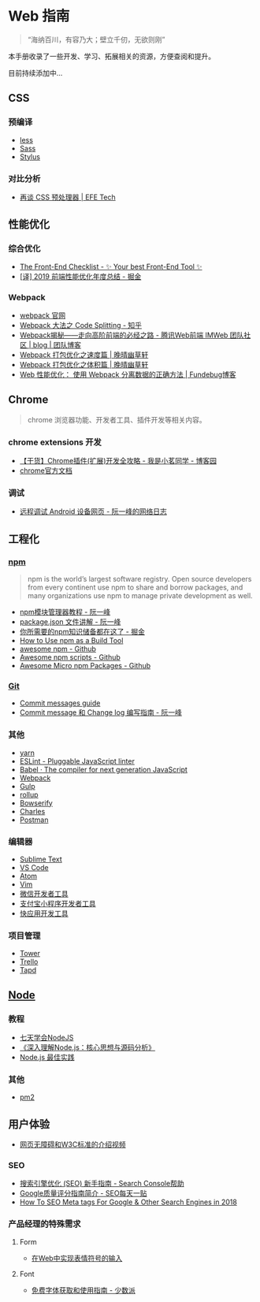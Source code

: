 # Web 指南
> “海纳百川，有容乃大；壁立千仞，无欲则刚”

本手册收录了一些开发、学习、拓展相关的资源，方便查阅和提升。

目前持续添加中...

<!-- css -->
## CSS
### 预编译
+ [less](http://lesscss.org/)
+ [Sass](https://sass-lang.com/)
+ [Stylus](http://stylus-lang.com/)

### 对比分析
+ [再谈 CSS 预处理器 | EFE Tech](https://efe.baidu.com/blog/revisiting-css-preprocessors/)


<!--  -->
## 性能优化
### 综合优化
+ [The Front-End Checklist - ✨ Your best Front-End Tool ✨](https://frontendchecklist.io/)
+ [[译] 2019 前端性能优化年度总结 - 掘金](https://juejin.cn/post/6844903764319535117)

### Webpack
+ [webpack 官网](https://webpack.js.org/)
+ [Webpack 大法之 Code Splitting - 知乎](https://zhuanlan.zhihu.com/p/26710831)
+ [Webpack揭秘——走向高阶前端的必经之路 - 腾讯Web前端 IMWeb 团队社区 | blog | 团队博客](https://app.gitbook.com/o/-LMCHG3mZ_daYzL_Xj1N/s/n79caNXuIawYGd2LNzgK/c/bfWtKI41u8G06qggySPM/web-guide/qian-duan-xing-neng-you-hua#zong-he-you-hua)
+ [Webpack 打包优化之速度篇 | 晚晴幽草轩](https://www.jeffjade.com/2017/08/12/125-webpack-package-optimization-for-speed/)
+ [Webpack 打包优化之体积篇 | 晚晴幽草轩](https://www.jeffjade.com/2017/08/06/124-webpack-packge-optimization-for-volume/#)
+ [Web 性能优化： 使用 Webpack 分离数据的正确方法 | Fundebug博客](https://blog.fundebug.com/2019/03/04/webpack-bundle-split/)



<!-- chrome -->
## Chrome
> chrome 浏览器功能、开发者工具、插件开发等相关内容。

### chrome extensions 开发
+ [【干货】Chrome插件(扩展)开发全攻略 - 我是小茗同学 - 博客园](https://www.cnblogs.com/liuxianan/p/chrome-plugin-develop.html)
+ [chrome官方文档](https://developer.chrome.com/extensions)

### 调试
+ [远程调试 Android 设备网页 - 阮一峰的网络日志](http://www.ruanyifeng.com/blog/2019/06/android-remote-debugging.html)


<!-- engineering -->
## 工程化
### [npm](https://www.npmjs.com/)
> npm is the world’s largest software registry. Open source developers from every continent use npm to share and borrow packages, and many organizations use npm to manage private development as well.

+ [npm模块管理器教程 - 阮一峰](http://javascript.ruanyifeng.com/nodejs/npm.html)
+ [package.json 文件讲解 - 阮一峰](https://javascript.ruanyifeng.com/nodejs/packagejson.html)
+ [你所需要的npm知识储备都在这了 - 掘金](https://juejin.im/post/5d08d3d3f265da1b7e103a4d)
+ [How to Use npm as a Build Tool](https://www.keithcirkel.co.uk/how-to-use-npm-as-a-build-tool)
+ [awesome npm - Github](https://github.com/sindresorhus/awesome-npm)
+ [Awesome npm scripts - Github](https://github.com/RyanZim/awesome-npm-scripts)
+ [Awesome Micro npm Packages - Github](https://github.com/parro-it/awesome-micro-npm-packages)

### [Git](https://git-scm.com/)
+ [Commit messages guide](https://github.com/RomuloOliveira/commit-messages-guide/blob/master/README_zh-CN.md)
+ [Commit message 和 Change log 编写指南 - 阮一峰](http://www.ruanyifeng.com/blog/2016/01/commit_message_change_log.html)

### 其他
+ [yarn](https://yarnpkg.com)
+ [ESLint - Pluggable JavaScript linter](https://eslint.org/)
+ [Babel · The compiler for next generation JavaScript](https://babeljs.io/)
+ [Webpack](https://webpack.js.org/)
+ [Gulp](https://www.gulpjs.com.cn/)
+ [rollup](https://www.rollupjs.com/guide/zh)
+ [Bowserify](http://browserify.org/)
+ [Charles](https://www.charlesproxy.com/)
+ [Postman](https://www.getpostman.com/)

### 编辑器
+ [Sublime Text](https://www.sublimetext.com/)
+ [VS Code](https://code.visualstudio.com/)
+ [Atom](https://atom.io/)
+ [Vim](https://www.vim.org/)
+ [微信开发者工具](https://developers.weixin.qq.com/miniprogram/dev/devtools/devtools.html)
+ [支付宝小程序开发者工具](https://docs.alipay.com/mini/ide/overview)
+ [快应用开发工具](https://www.quickapp.cn/docCenter/post/95)

### 项目管理
+ [Tower](https://tower.im/)
+ [Trello](https://trello.com/)
+ [Tapd](https://www.tapd.cn/)


<!--  -->
## [Node](https://nodejs.org)
### 教程
+ [七天学会NodeJS](http://nqdeng.github.io/7-days-nodejs/)
+ [《深入理解Node.js：核心思想与源码分析》](https://yjhjstz.gitbooks.io/deep-into-node/content/)
+ [Node.js 最佳实践](https://github.com/goldbergyoni/nodebestpractices/blob/master/README.chinese.md)

### 其他
+ [pm2](http://pm2.keymetrics.io/)


<!--  -->
## 用户体验
+ [网页无障碍和W3C标准的介绍视频](https://www.w3.org/WAI/videos/standards-and-benefits/zh-hans)

### SEO
+ [搜索引擎优化 (SEO) 新手指南 - Search Console帮助](https://support.google.com/webmasters/answer/7451184?hl=zh-Hans&visit_id=637105454075429084-1447963632&rd=1)
+ [Google质量评分指南简介 - SEO每天一贴](https://www.seozac.com/gg/google-raters-guide/)
+ [How To SEO Meta tags For Google & Other Search Engines in 2018](https://www.hobo-web.co.uk/definitive-guide-to-using-important-meta-tags/#meta-keywords-seo-best-practice)

### 产品经理的特殊需求
1. Form
	+ [在Web中实现表情符号的输入](http://acgtofe.com/posts/2021/03/web-emoji-input)

2. Font
	+ [免费字体获取和使用指南 - 少数派](https://sspai.com/post/42889)
